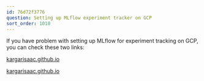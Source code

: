 ```yaml
---
id: 76d72f3776
question: Setting up MLflow experiment tracker on GCP
sort_order: 1010
---
```


If you have problem with setting up MLflow for experiment tracking on GCP, you can check these two links:

[kargarisaac.github.io](https://kargarisaac.github.io/blog/mlops/data%20engineering/2022/06/15/MLFlow-on-GCP.html)

[kargarisaac.github.io](https://kargarisaac.github.io/blog/mlops/2022/08/26/machine-learning-workflow-orchestration-zenml.html)

